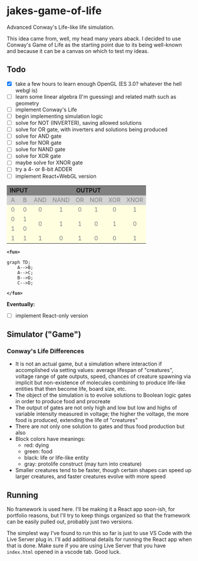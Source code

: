 # jakes-game-of-life

 Advanced Conway's Life-like life simulation.

This idea came from, well, my head many years aback. I decided to use Conway's Game of Life as the starting point due to its being well-known and because it can be a canvas on which to test my ideas.

## Todo

- [x] take a few hours to learn enough OpenGL (ES 3.0? whatever the hell webgl is)
- [ ] learn some linear algebra (I'm guessing) and related math such as geometry
- [ ] implement Conway's Life
- [ ] begin implementing simulation logic
- [ ] solve for NOT (INVERTER), saving allowed solutions
- [ ] solve for OR gate, with inverters and solutions being produced
- [ ] solve for AND gate
- [ ] solve for NOR gate
- [ ] solve for NAND gate
- [ ] solve for XOR gate
- [ ] maybe solve for XNOR gate
- [ ] try a 4- or 8-bit ADDER
- [ ] implement React+WebGL version

<table class="wikitable">
    <tbody>
        <tr style="background:gray; text-align:center;">
            <td colspan="2"><b>INPUT</b></td>
            <td colspan="6"><b>OUTPUT</b></td>
        </tr>
        <tr style="background:lightgray; text-align:center; color:gray;">
            <td>A</td>
            <td>B</td>
            <td>AND</td>
            <td>NAND</td>
            <td>OR</td>
            <td>NOR</td>
            <td>XOR</td>
            <td>XNOR</td>
        </tr>
        <tr style="background:lightyellow; text-align:center; color:gray;">
            <td>0</td>
            <td>0</td>
            <td>0</td>
            <td>1</td>
            <td>0</td>
            <td>1</td>
            <td>0</td>
            <td>1</td>
        </tr>
        <tr style="background:lightyellow; text-align:center; color:gray;">
            <td>0</td>
            <td>1</td>
            <td rowspan="2">0</td>
            <td rowspan="2">1</td>
            <td rowspan="2">1</td>
            <td rowspan="2">0</td>
            <td rowspan="2">1</td>
            <td rowspan="2">0</td>
        </tr>
            <tr style="background:lightyellow; text-align:center; color:gray;">
            <td>1</td>
            <td>0</td>
        </tr>
        <tr style="background:lightyellow; text-align:center; color:gray;">
            <td>1</td>
            <td>1</td>
            <td>1</td>
            <td>0</td>
            <td>1</td>
            <td>0</td>
            <td>0</td>
            <td>1</td>
        </tr>
    </tbody>
</table>

<!-- |  |
| --- | --- | --- | --- | --- | --- | --- | --- |
| A | B |AND|NAND|OR|NOR|XOR|XNOR|
| | --- | --- | |
| 0 | 0 | 0 | 1-xV | 0 | 1-xV | 0 | 1-xV |
| 0 | 1-xV | 0 | 1-xV | 1-xV | 0 | 1-xV | 0 |
| 1-xV | 0 | 0 | 1-xV | 1-xV | 0 | 1-xV | 0 |
| 1-xV | 1-xV | 1-xV | 0 | 1-xV | 0 | 0 | 1-xV | -->

**`<fun>`**

```mermaid
graph TD;
    A-->B;
    A-->C;
    B-->D;
    C-->D;
```

**`</fun>`**

**Eventually:**

- [ ] implement React-only version

## Simulator ("Game")

### Conway's Life Differences

- It is not an actual game, but a simulation where interaction if accomplished via setting values: average lifespan of "creatures", voltage range of gate outputs, speed, chances of creature spawning via implicit but non-existence of molecules combining to produce life-like entities that then become life, board size, etc.
- The object of the simulation is to evolve solutions to Boolean logic gates in order to produce food and procreate
- The output of gates are not only high and low but low and highs of variable intensity measured in voltage; the higher the voltage, the more food is produced, extending the life of "creatures"
- There are not only one solution to gates and thus food production but also
- Block colors have meanings:
  - red:    dying
  - green:  food
  - black:  life or life-like entity
  - gray:   protolife construct (may turn into creature)
- Smaller creatures tend to be faster, though certain shapes can speed up larger creatures, and faster creatures evolve with more speed

## Running

No framework is used here. I'll be making it a React app soon-ish, for portfolio reasons, but I'll try to keep things organized so that the framework can be easily pulled out, probably just two versions.

The simplest way I've found to run this so far is just to use VS Code with the Live Server plug in. I'll add additional details for running the React app when that is done. Make sure if you are using Live Server that you have `index.html` opened in a vscode tab. Good luck.
